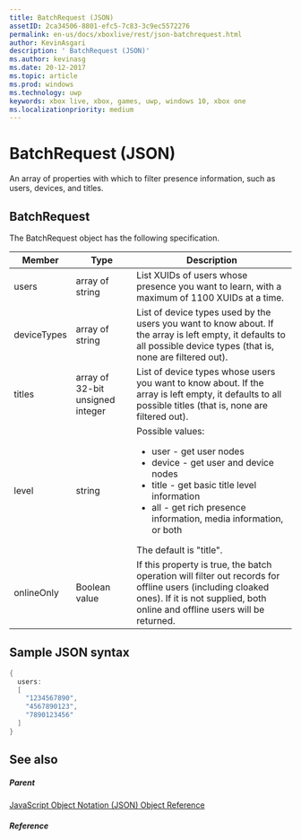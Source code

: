 ```yaml
---
title: BatchRequest (JSON)
assetID: 2ca34506-8801-efc5-7c83-3c9ec5572276
permalink: en-us/docs/xboxlive/rest/json-batchrequest.html
author: KevinAsgari
description: ' BatchRequest (JSON)'
ms.author: kevinasg
ms.date: 20-12-2017
ms.topic: article
ms.prod: windows
ms.technology: uwp
keywords: xbox live, xbox, games, uwp, windows 10, xbox one
ms.localizationpriority: medium
---
```



# BatchRequest (JSON)
An array of properties with which to filter presence information, such as users, devices, and titles.
<a id="ID4EN"></a>


## BatchRequest

The BatchRequest object has the following specification.

| Member| Type| Description|
| --- | --- | --- |
| users| array of string| List XUIDs of users whose presence you want to learn, with a maximum of 1100 XUIDs at a time.|
| deviceTypes| array of string| List of device types used by the users you want to know about. If the array is left empty, it defaults to all possible device types (that is, none are filtered out).|
| titles| array of 32-bit unsigned integer| List of device types whose users you want to know about. If the array is left empty, it defaults to all possible titles (that is, none are filtered out).|
| level| string| Possible values: <ul><li>user - get user nodes</li><li>device - get user and device nodes</li><li>title - get basic title level information</li><li>all - get rich presence information, media information, or both</li></ul>The default is "title".| 
| onlineOnly| Boolean value| If this property is true, the batch operation will filter out records for offline users (including cloaked ones). If it is not supplied, both online and offline users will be returned.|

<a id="ID4EAD"></a>


## Sample JSON syntax


```cpp
{
  users:
  [
    "1234567890",
    "4567890123",
    "7890123456"
  ]
}


```


<a id="ID4EJD"></a>


## See also

<a id="ID4ELD"></a>


##### Parent

[JavaScript Object Notation (JSON) Object Reference](atoc-xboxlivews-reference-json.md)


<a id="ID4EXD"></a>


##### Reference   

